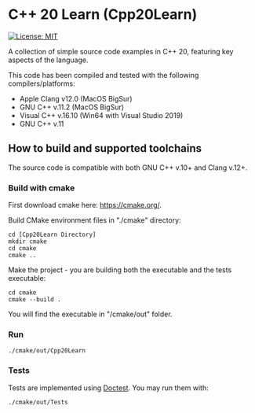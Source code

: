 # C++ 20 Learn (Cpp20Learn)

[![License: MIT](https://img.shields.io/badge/License-MIT-yellow.svg)](https://opensource.org/licenses/MIT)

A collection of simple source code examples in C++ 20, featuring key aspects of the language.

This code has been compiled and tested with the following compilers/platforms:

- Apple Clang v12.0 (MacOS BigSur)
- GNU C++ v.11.2 (MacOS BigSur)
- Visual C++ v.16.10 (Win64 with Visual Studio 2019)
- GNU C++ v.11

## How to build and supported toolchains

The source code is compatible with both GNU C++ v.10+ and Clang v.12+.

### Build with cmake

First download cmake here: https://cmake.org/.

Build CMake environment files in "./cmake" directory:

    cd [Cpp20Learn Directory]
    mkdir cmake
    cd cmake
    cmake ..  

Make the project - you are building both the executable and the tests executable:

    cd cmake    
    cmake --build .  

You will find the executable in "/cmake/out" folder.

### Run

    ./cmake/out/Cpp20Learn

### Tests

Tests are implemented using [Doctest](https://github.com/onqtam/doctest). You may run them with:

    ./cmake/out/Tests

